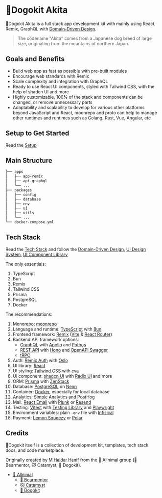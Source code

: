 # 🐶Dogokit Akita

🐶Dogokit Akita is a full stack app development kit with mainly using React, Remix, GraphQL with [Domain-Driven Design](docs/domain-driven-design.md).

> The codename "Akita" comes from a Japanese dog breed of large size, originating from the mountains of northern Japan.

## Goals and Benefits

- Build web app as fast as possible with pre-built modules
- Encourage web standards with Remix
- Scale complexity and integration with GraphQL
- Ready to use React UI components, styled with Tailwind CSS, with the help of shadcn UI and more
- Highly customizable, 100% of the stack and components can be changed, or remove unnecessary parts
- Adaptability and scalability to develop for various other platforms beyond JavaScript and React, moonrepo and proto can help to manage other runtimes and runtimes such as Golang, Rust, Vue, Angular, etc

## Setup to Get Started

Read the [Setup](guides/setup.md)

## Main Structure

```sh
├── apps
│   ├── app-remix
│   ├── api-graphql
│   └── ...
├── packages
│   ├── config
│   ├── database
│   ├── env
│   ├── ui
│   ├── utils
│   └── ...
└── docker-compose.yml
```

## Tech Stack

Read the [Tech Stack](docs/tech-stack.md) and follow the [Domain-Driven Design](docs/domain-driven-design.md), [UI Design System](docs/ui-design-system.md), [UI Component Library](docs/ui-component-library.md)

The only essentials:

1. TypeScript
2. Bun
3. Remix
4. Tailwind CSS
5. Prisma
6. PostgreSQL
7. Docker

The recommendations:

1. Monorepo: [moonrepo](docs/moonrepo.md)
2. Language and runtime: [TypeScript](docs/typescript.md) with [Bun](docs/bun.md)
3. Frontend framework: [Remix](docs/remix.md) ([Vite](docs/vite.md) & [React Router](docs/react-router.md))
4. Backend API framework options:
   - [GraphQL](docs/graphql.md) with [Apollo](docs/apollo.md) and [Pothos](docs/graphql-pothos.md)
   - [REST API](docs/rest-api.md) with [Hono](docs/hono.md) and [OpenAPI Swagger](docs/swagger.md)
   - [tRPC](docs/trpc.md)
5. Auth: [Remix Auth](docs/remix-auth.md) with [Oslo](docs/oslo.md)
6. UI library: [React](docs/react.md)
7. UI styling: [Tailwind CSS](docs/tailwind.md) with [cva](docs/cva.md)
8. UI component: [shadcn UI](docs/shadcn-ui.md) with [Radix UI](docs/radix-ui.md) and more
9. ORM: [Prisma](docs/prisma.md) with [ZenStack](docs/zenstack.md)
10. Database: [PostgreSQL](docs/postgresql.md) on [Neon](docs/neon.md)
11. Container: [Docker](docs/docker.md), especially for local database
12. Analytics: [Simple Analytics](docs/simpleanalytics.md) and [PostHog](docs/posthog.md)
13. Mail: [React Email](docs/react-email.md) with [Plunk](docs/plunk.md) or [Resend](docs/resend.md)
14. Testing: [Vitest](docs/vitest.md) with [Testing Library](docs/testing-library.md) and [Playwright](docs/playwright.md)
15. Environment variables: plain `.env` file with [Infisical](docs/infisical.md)
16. Payment: [Lemon Squeezy](docs/lemonsqueezy.md) or [Polar](docs/polar.md)

## Credits

🐶Dogokit itself is a collection of development kit, templates, tech stack docs, and code marketplace.

Originally created by [M Haidar Hanif](https://github.com/mhaidarhanif) from the 🐾 Allnimal group (🐻 Bearmentor, 🐱 Catamyst, 🐶 Dogokit).

- [🐾 Allnimal](https://allnimal.com)
  - [🐻 Bearmentor](https://bearmentor.com)
  - [🐱 Catamyst](https://catamyst.com)
  - [🐶 Dogokit](https://dogokit.allnimal.com)
